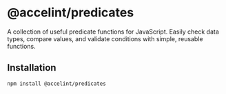 # @accelint/predicates

A collection of useful predicate functions for JavaScript. Easily check data types, compare values, and validate conditions with simple, reusable functions.

## Installation

```sh
npm install @accelint/predicates
```
